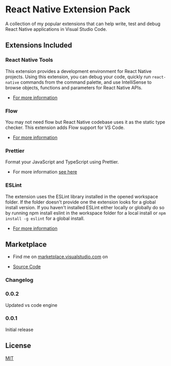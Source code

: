 # React Native Extension Pack

A collection of my popular extensions that can help write, test and debug React Native applications in Visual Studio Code.

## Extensions Included

### React Native Tools

This extension provides a development environment for React Native projects. Using this extension, you can debug your code, quickly run `react-native` commands from the command palette, and use IntelliSense to browse objects, functions and parameters for React Native APIs.

* [For more information](https://marketplace.visualstudio.com/items?itemName=vsmobile.vscode-react-native)

### Flow

You may not need flow but React Native codebase uses it as the static type checker. This extension adds Flow support for VS Code.

* [For more information](https://marketplace.visualstudio.com/items?itemName=flowtype.flow-for-vscode)

### Prettier

Format your JavaScript and TypeScript using Prettier.

* For more information [see here](https://marketplace.visualstudio.com/items?itemName=esbenp.prettier-vscode)

### ESLint

The extension uses the ESLint library installed in the opened workspace folder. If the folder doesn't provide one the extension looks for a global install version. If you haven't installed ESLint either locally or globally do so by running npm install eslint in the workspace folder for a local install or `npm install -g eslint` for a global install.

* [For more information](https://marketplace.visualstudio.com/items?itemName=dbaeumer.vscode-eslint)


## Marketplace

* Find me on [marketplace.visualstudio.com](https://marketplace.visualstudio.com/items?itemName=zetta.react-native-vscode-extensionpack) on 


* [Source Code](
https://github.com/agrcrobles/react-native-vscode-extensionpack
)

### Changelog

### 0.0.2

Updated vs code engine

### 0.0.1

Initial release

## License

[MIT](https://github.com/agrcrobles/react-native-vscode-extensionpack/LICENSE)
